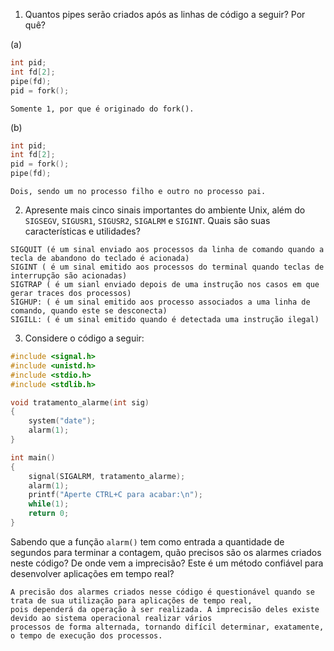 1. Quantos pipes serão criados após as linhas de código a seguir? Por quê?

(a)
```C
int pid;
int fd[2];
pipe(fd);
pid = fork();
```
```
Somente 1, por que é originado do fork().
```

(b)
```C
int pid;
int fd[2];
pid = fork();
pipe(fd);
```
```
Dois, sendo um no processo filho e outro no processo pai.
```

2. Apresente mais cinco sinais importantes do ambiente Unix, além do `SIGSEGV`, `SIGUSR1`, `SIGUSR2`, `SIGALRM` e `SIGINT`. Quais são suas características e utilidades?

```
SIGQUIT (é um sinal enviado aos processos da linha de comando quando a tecla de abandono do teclado é acionada)
SIGINT ( é um sinal emitido aos processos do terminal quando teclas de interrupção são acionadas)
SIGTRAP ( é um sianl enviado depois de uma instrução nos casos em que gerar traces dos processos)
SIGHUP: ( é um sinal emitido aos processo associados a uma linha de comando, quando este se desconecta)
SIGILL: ( é um sinal emitido quando é detectada uma instrução ilegal)
```

3. Considere o código a seguir:

```C
#include <signal.h>
#include <unistd.h>
#include <stdio.h>
#include <stdlib.h>

void tratamento_alarme(int sig)
{
	system("date");
	alarm(1);
}

int main()
{
	signal(SIGALRM, tratamento_alarme);
	alarm(1);
	printf("Aperte CTRL+C para acabar:\n");
	while(1);
	return 0;
}
```

Sabendo que a função `alarm()` tem como entrada a quantidade de segundos para terminar a contagem, quão precisos são os alarmes criados neste código? De onde vem a imprecisão? Este é um método confiável para desenvolver aplicações em tempo real?

```
A precisão dos alarmes criados nesse código é questionável quando se trata de sua utilização para aplicações de tempo real,
pois dependerá da operação à ser realizada. A imprecisão deles existe devido ao sistema operacional realizar vários
processos de forma alternada, tornando difícil determinar, exatamente, o tempo de execução dos processos.
```
